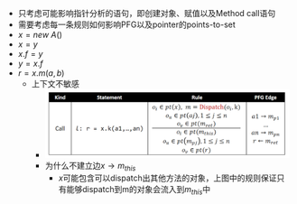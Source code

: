 - 只考虑可能影响指针分析的语句，即创建对象、赋值以及Method call语句
- 需要考虑每一条规则如何影响PFG以及pointer的points-to-set
- $x = new\ A()$
- $x = y$
- $x.f = y$
- $y = x.f$
- $r = x.m(a, b)$
	- 上下文不敏感
		- ![image.png](../assets/image_1676039489152_0.png)
		- 为什么不建立边$x\to m_{this}$
			- $x$可能包含可以dispatch出其他方法的对象，上图中的规则保证只有能够dispatch到m的对象会流入到$m_{this}$中